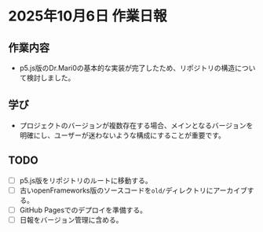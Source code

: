 # 2025年10月6日 作業日報

## 作業内容
- p5.js版のDr.Mari0の基本的な実装が完了したため、リポジトリの構造について検討しました。

## 学び
- プロジェクトのバージョンが複数存在する場合、メインとなるバージョンを明確にし、ユーザーが迷わないような構成にすることが重要です。

## TODO
- [ ] p5.js版をリポジトリのルートに移動する。
- [ ] 古いopenFrameworks版のソースコードを`old/`ディレクトリにアーカイブする。
- [ ] GitHub Pagesでのデプロイを準備する。
- [ ] 日報をバージョン管理に含める。
